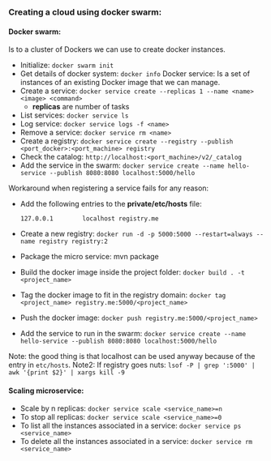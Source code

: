 ### **Creating a cloud using docker swarm:**

#### **Docker swarm:**

Is to a cluster of Dockers we can use to create docker instances.

* Initialize: `docker swarm init` 
* Get details of docker system: `docker info`
Docker service: Is a set of instances of an existing Docker image that we can manage.
* Create a service: `docker service create --replicas 1 --name <name> <image> <command>`
    * **replicas** are number of tasks
* List services: `docker service ls`
* Log service: `docker service logs -f <name>`
* Remove a service: `docker service rm <name>`
* Create a registry: `docker service create --registry --publish <port_docker>:<port_machine> registry`
* Check the catalog: `http://localhost:<port_machine>/v2/_catalog`
* Add the service in the swarm: `docker service create --name hello-service --publish 8080:8080 localhost:5000/hello`

Workaround when registering a service fails for any reason:

* Add the following entries to the **private/etc/hosts** file:

	`127.0.0.1	      localhost registry.me`
* Create a new registry: `docker run -d -p 5000:5000 --restart=always --name registry registry:2`
* Package the micro service: mvn package
* Build the docker image inside the project folder: `docker build . -t <project_name>`
* Tag the docker image to fit in the registry domain: `docker tag <project_name> registry.me:5000/<project_name>`
* Push the docker image: `docker push registry.me:5000/<project_name>`
* Add the service to run in the swarm: `docker service create --name hello-service --publish 8080:8080 localhost:5000/hello`

Note: the good thing is that localhost can be used anyway because of the entry in `etc/hosts`.
Note2: If registry goes nuts: `lsof -P | grep ':5000' | awk '{print $2}' | xargs kill -9`

#### **Scaling microservice:**

* Scale by n replicas: `docker service scale <service_name>=n`
* To stop all replicas: `docker service scale <service_name>=0`
* To list all the instances associated in a service: `docker service ps <service_name>`
* To delete all the instances associated in a service: `docker service rm <service_name>`